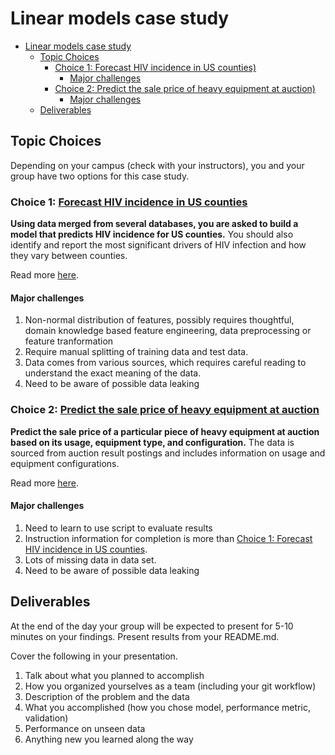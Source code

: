 # Linear models case study

- [Linear models case study](#linear-models-case-study)
  - [Topic Choices](#topic-choices)
    - [Choice 1: Forecast HIV incidence in US counties)](#choice-1-forecast-hiv-incidence-in-us-counties)
      - [Major challenges](#major-challenges)
    - [Choice 2: Predict the sale price of heavy equipment at auction)](#choice-2-predict-the-sale-price-of-heavy-equipment-at-auction)
      - [Major challenges](#major-challenges-1)
  - [Deliverables](#deliverables)

## Topic Choices

Depending on your campus (check with your instructors), you and your group have 
two options for this case study.


### Choice 1: [Forecast HIV incidence in US counties]((./forecast_HIV_infections/README.md))

**Using data merged from several databases, you are asked to build a model that
predicts HIV incidence for US counties.**  You should also identify and report
the most significant drivers of HIV infection and how they vary between counties.

Read more [here](./forecast_HIV_infections/README.md).

#### Major challenges
1. Non-normal distribution of features, possibly requires thoughtful, domain knowledge based feature engineering, data preprocessing or feature tranformation
2. Require manual splitting of training data and test data.
3. Data comes from various sources, which requires careful reading to understand the exact meaning of the data.
4. Need to be aware of possible data leaking

### Choice 2: [Predict the sale price of heavy equipment at auction]((./predict_auction_price/README.md))

**Predict the sale price of a particular piece of heavy equipment at auction based
on its usage, equipment type, and configuration.**  The data is sourced from auction
result postings and includes information on usage and equipment configurations.

Read more [here](./predict_auction_price/README.md).

#### Major challenges
1. Need to learn to use script to evaluate results
2. Instruction information for completion is more than [Choice 1: Forecast HIV incidence in US counties](#choice-1-forecast-hiv-incidence-in-us-counties).
3. Lots of missing data in data set.
4. Need to be aware of possible data leaking

## Deliverables

At the end of the day your group will be expected to present for 5-10
minutes on your findings.  Present results from your README.md.

Cover the following in your presentation.

   1. Talk about what you planned to accomplish
   2. How you organized yourselves as a team (including your git workflow)
   3. Description of the problem and the data
   4. What you accomplished (how you chose model, performance metric, validation)
   5. Performance on unseen data
   5. Anything new you learned along the way
